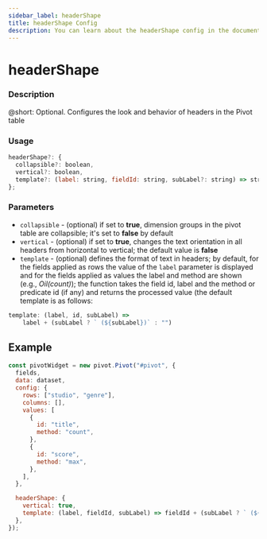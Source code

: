 ```yaml
---
sidebar_label: headerShape
title: headerShape Config
description: You can learn about the headerShape config in the documentation of the DHTMLX JavaScript Pivot library. Browse developer guides and API reference, try out code examples and live demos, and download a free 30-day evaluation version of DHTMLX Pivot.
---
```


# headerShape

### Description

@short: Optional. Configures the look and behavior of headers in the Pivot table

### Usage

~~~jsx  
headerShape?: {
  collapsible?: boolean,
  vertical?: boolean,
  template?: (label: string, fieldId: string, subLabel?: string) => string
};
~~~

### Parameters

- `collapsible` - (optional) if set to **true**, dimension groups in the pivot table are collapsible; it's set to **false** by default
- `vertical` - (optional) if set to **true**, changes the text orientation in all headers from horizontal to vertical; the default value is **false**
- `template` - (optional) defines the format of text in headers; by default, for the fields applied as rows the value of the `label` parameter is displayed and for the fields applied as values the label and method are shown (e.g., *Oil(count)*); the function takes the field id, label and the method or predicate id (if any) and returns the processed value (the default template is as follows: 
~~~js
template: (label, id, subLabel) =>
    label + (subLabel ? ` (${subLabel})` : "")
~~~


## Example

~~~jsx {19-22}
const pivotWidget = new pivot.Pivot("#pivot", {
  fields,
  data: dataset,
  config: {
    rows: ["studio", "genre"],
    columns: [],
    values: [
      {
        id: "title",
        method: "count",
      },
      {
        id: "score",
        method: "max",
      },
    ],
  },

  headerShape: {
    vertical: true,
    template: (label, fieldId, subLabel) => fieldId + (subLabel ? ` (${subLabel})` : ""),
  },
});
~~~
